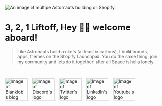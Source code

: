![An image of multipe Astornauts building on Shopify.](https://cdn.shopify.com/s/files/1/0584/1223/6853/files/Github_Banner_1_-min.png?v=1672319595)

# 3, 2, 1 Liftoff, Hey 🧑‍🚀 welcome aboard!

> Like Astronauts build rockets (at least in cartons), I build brands, apps, themes on the Shopify Launchpad. You do the same thing, join my community and lets do it together! after all Space is hella lonely.

<br />

<p float="left">
    <a href="https://blanklob.com?ref=github-readme" target="_blank">
        <img alt="Image of Blanklob's blog favicon"
        width="72" 
        height="auto" 
        src="https://cdn.shopify.com/s/files/1/0584/1223/6853/files/Blog_1.png?v=1672319046">
    </a>
    &nbsp;&nbsp;
    <a href="https://discord.blanklob.com?ref=github-readme" target="_blank">
        <img alt="Image of Discord's logo"
        width="72" 
        height="auto" 
        src="https://cdn.shopify.com/s/files/1/0584/1223/6853/files/Discord_2.svg?v=1672318031">
    </a>
    &nbsp;&nbsp;
    <a href="https://twitter.com/blanklob?ref=github-readme" target="_blank">
        <img alt="Image of Twitter's logo"
        width="72" 
        height="auto" 
        src="https://cdn.shopify.com/s/files/1/0584/1223/6853/files/Twitter.svg?v=1672317747">
    </a>
    &nbsp;&nbsp;
    <a href="https://linkedin.com/in/blanklob?ref=github-readme" target="_blank">
        <img alt="Image of LinkedIn's logo"
        width="72" 
        height="auto" 
        src="https://cdn.shopify.com/s/files/1/0584/1223/6853/files/Linkedin.svg?v=1672318350">
    </a>
    &nbsp;&nbsp;
    <a href="https://youtube.com/@blanklobdev?ref=github-readme" target="_blank">
        <img alt="Image of Youtube's logo"
        width="72" 
        height="auto" 
        src="https://cdn.shopify.com/s/files/1/0584/1223/6853/files/Youtube.svg?v=1672318538">
    </a>
</p>


